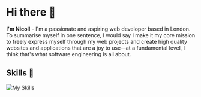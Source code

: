 # Hi there 👋

**I'm Nicoll** - I'm a passionate and aspiring web developer based in London. To summarise myself in one sentence, I would say I make it my core mission to freely express myself through my web projects and create high quality websites and applications that are a joy to use—at a fundamental level, I think that's what software engineering is all about.

## Skills 🧰

![My Skills](https://skillicons.dev/icons?i=html,css,js,ts,nodejs,php,react,next,mysql,mongo,firebase,ubuntu,git,docker)
